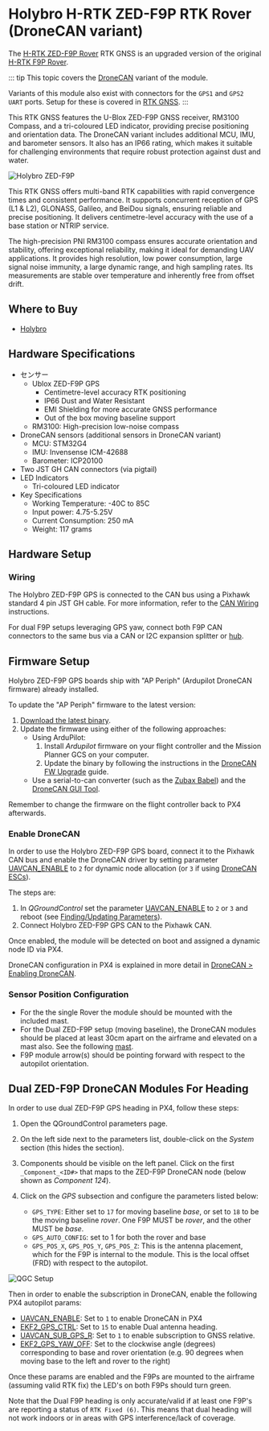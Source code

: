 # Holybro H-RTK ZED-F9P RTK Rover (DroneCAN variant)

The [H-RTK ZED-F9P Rover](https://holybro.com/collections/h-rtk-gps/products/h-rtk-zed-f9p-rover) RTK GNSS is an upgraded version of the original [H-RTK F9P Rover](../gps_compass/rtk_gps_holybro_h-rtk-f9p.md).

::: tip
This topic covers the [DroneCAN](../dronecan/#enabling-dronecan) variant of the module.

Variants of this module also exist with connectors for the `GPS1` and `GPS2 UART` ports.
Setup for these is covered in [RTK GNSS](../gps_compass/rtk_gps.md#positioning-setup-configuration).
:::

This RTK GNSS features the U-Blox ZED-F9P GNSS receiver, RM3100 Compass, and a tri-coloured LED indicator, providing precise positioning and orientation data.
The DroneCAN variant includes additional MCU, IMU, and barometer sensors.
It also has an IP66 rating, which makes it suitable for challenging environments that require robust protection against dust and water.

![Holybro ZED-F9P](../../assets/hardware/gps/holybro_h_rtk_zed_f9p_rover/holybro_f9p_gps.png)

This RTK GNSS offers multi-band RTK capabilities with rapid convergence times and consistent performance.
It supports concurrent reception of GPS (L1 & L2), GLONASS, Galileo, and BeiDou signals, ensuring reliable and precise positioning.
It delivers centimetre-level accuracy with the use of a base station or NTRIP service.

The high-precision PNI RM3100 compass ensures accurate orientation and stability, offering exceptional reliability, making it ideal for demanding UAV applications. It provides high resolution, low power consumption, large signal noise immunity, a large dynamic range, and high sampling rates. Its measurements are stable over temperature and inherently free from offset drift.

## Where to Buy

- [Holybro](https://holybro.com/collections/h-rtk-gps/products/h-rtk-zed-f9p-rover)

## Hardware Specifications

- センサー
  - Ublox ZED-F9P GPS
    - Centimetre-level accuracy RTK positioning
    - IP66 Dust and Water Resistant
    - EMI Shielding for more accurate GNSS performance
    - Out of the box moving baseline support
  - RM3100: High-precision low-noise compass
- DroneCAN sensors (additional sensors in DroneCAN variant)
  - MCU: STM32G4
  - IMU: Invensense ICM-42688
  - Barometer: ICP20100
- Two JST GH CAN connectors (via pigtail)
- LED Indicators
  - Tri-coloured LED indicator
- Key Specifications
  - Working Temperature: -40C to 85C
  - Input power: 4.75-5.25V
  - Current Consumption: 250 mA
  - Weight: 117 grams

## Hardware Setup

### Wiring

The Holybro ZED-F9P GPS is connected to the CAN bus using a Pixhawk standard 4 pin JST GH cable.
For more information, refer to the [CAN Wiring](../can/index.md#wiring) instructions.

For dual F9P setups leveraging GPS yaw, connect both F9P CAN connectors to the same bus via a CAN or I2C expansion splitter or [hub](https://holybro.com/products/can-hub?_pos=1&_sid=eeb6b74b2&_ss=r).

## Firmware Setup

Holybro ZED-F9P GPS boards ship with "AP Periph" (Ardupilot DroneCAN firmware) already installed.

To update the "AP Periph" firmware to the latest version:

1. [Download the latest binary](https://firmware.ardupilot.org/AP_Periph/latest/HolybroG4_GPS/).
2. Update the firmware using either of the following approaches:
   - Using ArduPilot:
     1. Install _Ardupilot_ firmware on your flight controller and the Mission Planner GCS on your computer.
     2. Update the binary by following the instructions in the [DroneCAN FW Upgrade](https://docs.holybro.com/gps-and-rtk-system/zed-f9p-h-rtk-series/dronecan-fw-upgrade) guide.
   - Use a serial-to-can converter (such as the [Zubax Babel](https://github.com/Zubax/canface_cf1?tab=readme-ov-file)) and the [DroneCAN GUI Tool](https://dronecan.github.io/Implementations/Libuavcan/Tutorials/11._Firmware_update/).

Remember to change the firmware on the flight controller back to PX4 afterwards.

### Enable DroneCAN

In order to use the Holybro ZED-F9P GPS board, connect it to the Pixhawk CAN bus and enable the DroneCAN driver by setting parameter [UAVCAN_ENABLE](../advanced_config/parameter_reference.md#UAVCAN_ENABLE) to `2` for dynamic node allocation (or `3` if using [DroneCAN ESCs](../dronecan/escs.md)).

The steps are:

1. In _QGroundControl_ set the parameter [UAVCAN_ENABLE](../advanced_config/parameter_reference.md#UAVCAN_ENABLE) to `2` or `3` and reboot (see [Finding/Updating Parameters](../advanced_config/parameters.md)).
2. Connect Holybro ZED-F9P GPS CAN to the Pixhawk CAN.

Once enabled, the module will be detected on boot and assigned a dynamic node ID via PX4.

DroneCAN configuration in PX4 is explained in more detail in [DroneCAN > Enabling DroneCAN](../dronecan/index.md#enabling-dronecan).

### Sensor Position Configuration

- For the the single Rover the module should be mounted with the included mast.
- For the Dual ZED-F9P setup (moving baseline), the DroneCAN modules should be placed at least 30cm apart on the airframe and elevated on a mast also.
  See the following [mast](https://holybro.com/products/30-antenna-mount?_pos=20&_sid=67b49d76b&_ss=r).
- F9P module arrow(s) should be pointing forward with respect to the autopilot orientation.

## Dual ZED-F9P DroneCAN Modules For Heading

In order to use dual ZED-F9P GPS heading in PX4, follow these steps:

1. Open the QGroundControl parameters page.
2. On the left side next to the parameters list, double-click on the _System_ section (this hides the section).
3. Components should be visible on the left panel.
   Click on the first `_Component_<ID#>` that maps to the ZED-F9P DroneCAN node (below shown as _Component 124_).
4. Click on the _GPS_ subsection and configure the parameters listed below:

   - `GPS_TYPE`: Either set to `17` for moving baseline _base_, or set to `18` to be the moving baseline _rover_.
     One F9P MUST be _rover_, and the other MUST be _base_.
   - `GPS_AUTO_CONFIG`: set to 1 for both the rover and base
   - `GPS_POS_X`, `GPS_POS_Y`, `GPS_POS_Z`: This is the antenna placement, which for the F9P is internal to the module.
     This is the local offset (FRD) with respect to the autopilot.

![QGC Setup](../../assets/hardware/gps/holybro_h_rtk_zed_f9p_rover/holybro_f9p_gps_qgc_setup.png)

Then in order to enable the subscription in DroneCAN, enable the following PX4 autopilot params:

- [UAVCAN_ENABLE](../advanced_config/parameter_reference.md#UAVCAN_ENABLE): Set to `1` to enable DroneCAN in PX4
- [EKF2_GPS_CTRL](../advanced_config/parameter_reference.md#EKF2_GPS_CTRL): Set to `15` to enable Dual antenna heading.
- [UAVCAN_SUB_GPS_R](../advanced_config/parameter_reference.md#UAVCAN_SUB_GPS_R): Set to `1` to enable subscription to GNSS relative.
- [EKF2_GPS_YAW_OFF](../advanced_config/parameter_reference.md#GPS_YAW_OFFSET): Set to the clockwise angle (degrees) corresponding to base and rover orientation (e.g. 90 degrees when moving base to the left and rover to the right)

Once these params are enabled and the F9Ps are mounted to the airframe (assuming valid RTK fix) the LED's on both F9Ps should turn green.

Note that the Dual F9P heading is only accurate/valid if at least one F9P's are reporting a status of `RTK Fixed (6)`.
This means that dual heading will not work indoors or in areas with GPS interference/lack of coverage.
